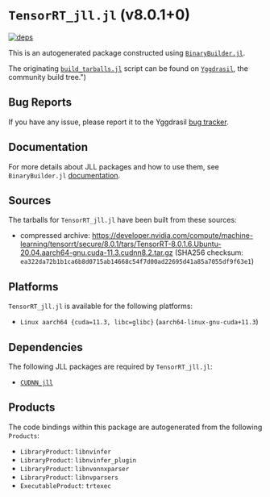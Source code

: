 # `TensorRT_jll.jl` (v8.0.1+0)

[![deps](https://juliahub.com/docs/TensorRT_jll/deps.svg)](https://juliahub.com/ui/Packages/TensorRT_jll/Q0mZz?page=2)

This is an autogenerated package constructed using [`BinaryBuilder.jl`](https://github.com/JuliaPackaging/BinaryBuilder.jl).

The originating [`build_tarballs.jl`](https://github.com/JuliaPackaging/Yggdrasil/blob/6fb2995526ed59ccfbb47d22adaceb94a97a59ff/T/TensorRT/build_tarballs.jl) script can be found on [`Yggdrasil`](https://github.com/JuliaPackaging/Yggdrasil/), the community build tree.")

## Bug Reports

If you have any issue, please report it to the Yggdrasil [bug tracker](https://github.com/JuliaPackaging/Yggdrasil/issues).

## Documentation

For more details about JLL packages and how to use them, see `BinaryBuilder.jl` [documentation](https://docs.binarybuilder.org/stable/jll/).

## Sources

The tarballs for `TensorRT_jll.jl` have been built from these sources:

* compressed archive: https://developer.nvidia.com/compute/machine-learning/tensorrt/secure/8.0.1/tars/TensorRT-8.0.1.6.Ubuntu-20.04.aarch64-gnu.cuda-11.3.cudnn8.2.tar.gz (SHA256 checksum: `ea322da72b1b1ca6b8d0715ab14668c54f7d00ad22695d41a85a7055df9f63e1`)

## Platforms

`TensorRT_jll.jl` is available for the following platforms:

* `Linux aarch64 {cuda=11.3, libc=glibc}` (`aarch64-linux-gnu-cuda+11.3`)

## Dependencies

The following JLL packages are required by `TensorRT_jll.jl`:

* [`CUDNN_jll`](https://github.com/JuliaBinaryWrappers/CUDNN_jll.jl)

## Products

The code bindings within this package are autogenerated from the following `Products`:

* `LibraryProduct`: `libnvinfer`
* `LibraryProduct`: `libnvinfer_plugin`
* `LibraryProduct`: `libnvonnxparser`
* `LibraryProduct`: `libnvparsers`
* `ExecutableProduct`: `trtexec`
